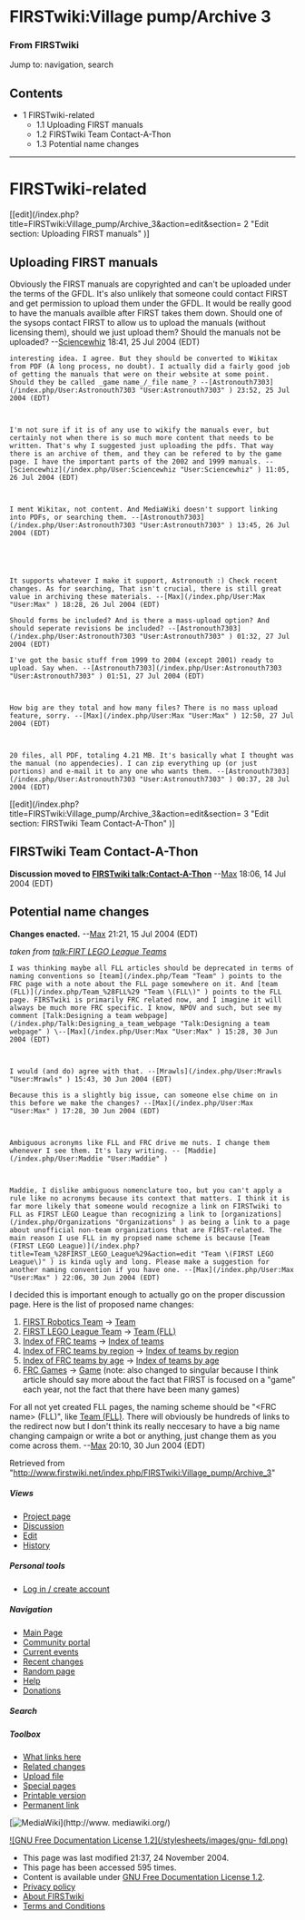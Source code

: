 # FIRSTwiki:Village pump/Archive 3

### From FIRSTwiki

Jump to: navigation, search

## Contents

  * 1 FIRSTwiki-related
    * 1.1 Uploading FIRST manuals
    * 1.2 FIRSTwiki Team Contact-A-Thon
    * 1.3 Potential name changes  
---  
  

# FIRSTwiki-related

[[edit](/index.php?title=FIRSTwiki:Village_pump/Archive_3&action=edit&section=
2 "Edit section: Uploading FIRST manuals" )]

## Uploading FIRST manuals

Obviously the FIRST manuals are copyrighted and can't be uploaded under the
terms of the GFDL. It's also unlikely that someone could contact FIRST and get
permission to upload them under the GFDL. It would be really good to have the
manuals availble after FIRST takes them down. Should one of the sysops contact
FIRST to allow us to upload the manuals (without licensing them), should we
just upload them? Should the manuals not be uploaded?
--[Sciencewhiz](/index.php/User:Sciencewhiz "User:Sciencewhiz" ) 18:41, 25 Jul
2004 (EDT)

    interesting idea. I agree. But they should be converted to Wikitax from PDF (A long process, no doubt). I actually did a fairly good job of getting the manuals that were on their website at some point. Should they be called _game name_/_file name_? --[Astronouth7303](/index.php/User:Astronouth7303 "User:Astronouth7303" ) 23:52, 25 Jul 2004 (EDT) 

    

    I'm not sure if it is of any use to wikify the manuals ever, but certainly not when there is so much more content that needs to be written. That's why I suggested just uploading the pdfs. That way there is an archive of them, and they can be refered to by the game page. I have the important parts of the 2002 and 1999 manuals. --[Sciencewhiz](/index.php/User:Sciencewhiz "User:Sciencewhiz" ) 11:05, 26 Jul 2004 (EDT) 

    

    I ment Wikitax, not content. And MediaWiki doesn't support linking into PDFs, or searching them. --[Astronouth7303](/index.php/User:Astronouth7303 "User:Astronouth7303" ) 13:45, 26 Jul 2004 (EDT) 

    

    

    It supports whatever I make it support, Astronouth :) Check recent changes. As for searching, That isn't crucial, there is still great value in archiving these materials. --[Max](/index.php/User:Max "User:Max" ) 18:28, 26 Jul 2004 (EDT) 

    Should forms be included? And is there a mass-upload option? And should seperate revisions be included? --[Astronouth7303](/index.php/User:Astronouth7303 "User:Astronouth7303" ) 01:32, 27 Jul 2004 (EDT) 

    I've got the basic stuff from 1999 to 2004 (except 2001) ready to upload. Say when. --[Astronouth7303](/index.php/User:Astronouth7303 "User:Astronouth7303" ) 01:51, 27 Jul 2004 (EDT) 

    

    How big are they total and how many files? There is no mass upload feature, sorry. --[Max](/index.php/User:Max "User:Max" ) 12:50, 27 Jul 2004 (EDT) 

    

    20 files, all PDF, totaling 4.21 MB. It's basically what I thought was the manual (no appendecies). I can zip everything up (or just portions) and e-mail it to any one who wants them. --[Astronouth7303](/index.php/User:Astronouth7303 "User:Astronouth7303" ) 00:37, 28 Jul 2004 (EDT) 

[[edit](/index.php?title=FIRSTwiki:Village_pump/Archive_3&action=edit&section=
3 "Edit section: FIRSTwiki Team Contact-A-Thon" )]

##  FIRSTwiki Team Contact-A-Thon

**Discussion moved to [FIRSTwiki talk:Contact-A-Thon](/index.php/FIRSTwiki_talk:Contact-A-Thon "FIRSTwiki talk:Contact-A-Thon" )** \--[Max](/index.php/User:Max "User:Max" ) 18:06, 14 Jul 2004 (EDT) 


## Potential name changes

**Changes enacted.** \--[Max](/index.php/User:Max "User:Max" ) 21:21, 15 Jul 2004 (EDT) 

  
_taken from [talk:FIRT LEGO League
Teams](/index.php?title=Talk:FIRT_LEGO_League_Teams&action=edit "Talk:FIRT
LEGO League Teams" )_

    I was thinking maybe all FLL articles should be deprecated in terms of naming conventions so [team](/index.php/Team "Team" ) points to the FRC page with a note about the FLL page somewhere on it. And [team (FLL)](/index.php/Team_%28FLL%29 "Team \(FLL\)" ) points to the FLL page. FIRSTwiki is primarily FRC related now, and I imagine it will always be much more FRC specific. I know, NPOV and such, but see my comment [Talk:Designing a team webpage](/index.php/Talk:Designing_a_team_webpage "Talk:Designing a team webpage" ) \--[Max](/index.php/User:Max "User:Max" ) 15:28, 30 Jun 2004 (EDT) 

    

    I would (and do) agree with that. --[Mrawls](/index.php/User:Mrawls "User:Mrawls" ) 15:43, 30 Jun 2004 (EDT) 

    Because this is a slightly big issue, can someone else chime on in this before we make the changes? --[Max](/index.php/User:Max "User:Max" ) 17:28, 30 Jun 2004 (EDT) 

    

    Ambiguous acronyms like FLL and FRC drive me nuts. I change them whenever I see them. It's lazy writing. -- [Maddie](/index.php/User:Maddie "User:Maddie" )

    

    Maddie, I dislike ambiguous nomenclature too, but you can't apply a rule like no acronyms because its context that matters. I think it is far more likely that someone would recognize a link on FIRSTwiki to FLL as FIRST LEGO League than recognizing a link to [organizations](/index.php/Organizations "Organizations" ) as being a link to a page about unofficial non-team organizations that are FIRST-related. The main reason I use FLL in my propsed name scheme is because [Team (FIRST LEGO League)](/index.php?title=Team_%28FIRST_LEGO_League%29&action=edit "Team \(FIRST LEGO League\)" ) is kinda ugly and long. Please make a suggestion for another naming convention if you have one. --[Max](/index.php/User:Max "User:Max" ) 22:06, 30 Jun 2004 (EDT) 

  

I decided this is important enough to actually go on the proper discussion
page. Here is the list of proposed name changes:

  1. [FIRST Robotics Team](/index.php/FIRST_Robotics_Team "FIRST Robotics Team" ) -> [Team](/index.php/Team "Team" )
  2. [FIRST LEGO League Team](/index.php/FIRST_LEGO_League_Team "FIRST LEGO League Team" ) -> [Team (FLL)](/index.php/Team_%28FLL%29 "Team \(FLL\)" )
  3. [Index of FRC teams](/index.php/Index_of_FRC_teams "Index of FRC teams" ) -> [Index of teams](/index.php/Index_of_teams "Index of teams" )
  4. [Index of FRC teams by region](/index.php/Index_of_FRC_teams_by_region "Index of FRC teams by region" ) -> [Index of teams by region](/index.php/Index_of_teams_by_region "Index of teams by region" )
  5. [Index of FRC teams by age](/index.php/Index_of_FRC_teams_by_age "Index of FRC teams by age" ) -> [Index of teams by age](/index.php/Index_of_teams_by_age "Index of teams by age" )
  6. [FRC Games](/index.php/FRC_Games "FRC Games" ) -> [Game](/index.php/Game "Game" ) (note: also changed to singular because I think article should say more about the fact that FIRST is focused on a "game" each year, not the fact that there have been many games) 

For all not yet created FLL pages, the naming scheme should be "&lt;FRC
name&gt; (FLL)", like [Team (FLL)](/index.php/Team_%28FLL%29 "Team \(FLL\)" ).
There will obviously be hundreds of links to the redirect now but I don't
think its really neccesary to have a big name changing campaign or write a bot
or anything, just change them as you come across them.
--[Max](/index.php/User:Max "User:Max" ) 20:10, 30 Jun 2004 (EDT)

Retrieved from
"<http://www.firstwiki.net/index.php/FIRSTwiki:Village_pump/Archive_3>"

##### Views

  * [Project page](/index.php/FIRSTwiki:Village_pump/Archive_3)
  * [Discussion](/index.php?title=FIRSTwiki_talk:Village_pump/Archive_3&action=edit)
  * [Edit](/index.php?title=FIRSTwiki:Village_pump/Archive_3&action=edit)
  * [History](/index.php?title=FIRSTwiki:Village_pump/Archive_3&action=history)

##### Personal tools

  * [Log in / create account](/index.php?title=Special:Userlogin&returnto=FIRSTwiki:Village_pump/Archive_3)

[](/index.php/Main_Page "Main Page" )

##### Navigation

  * [Main Page](/index.php/Main_Page)
  * [Community portal](/index.php/FIRSTwiki:Community_portal)
  * [Current events](/index.php/Current_events)
  * [Recent changes](/index.php/Special:Recentchanges)
  * [Random page](/index.php/Special:Random)
  * [Help](/index.php/Help:Contents)
  * [Donations](/index.php/FIRSTwiki:Site_support)

##### Search



##### Toolbox

  * [What links here](/index.php/Special:Whatlinkshere/FIRSTwiki:Village_pump/Archive_3)
  * [Related changes](/index.php/Special:Recentchangeslinked/FIRSTwiki:Village_pump/Archive_3)
  * [Upload file](/index.php/Special:Upload)
  * [Special pages](/index.php/Special:Specialpages)
  * [Printable version](/index.php?title=FIRSTwiki:Village_pump/Archive_3&printable=yes)
  * [Permanent link](/index.php?title=FIRSTwiki:Village_pump/Archive_3&oldid=39935)

[![MediaWiki](/skins/common/images/poweredby_mediawiki_88x31.png)](http://www.
mediawiki.org/)

[![GNU Free Documentation License 1.2](/stylesheets/images/gnu-
fdl.png)](http://www.gnu.org/copyleft/fdl.html)

  * This page was last modified 21:37, 24 November 2004.
  * This page has been accessed 595 times.
  * Content is available under [GNU Free Documentation License 1.2](http://www.gnu.org/copyleft/fdl.html "http://www.gnu.org/copyleft/fdl.html" ).
  * [Privacy policy](/index.php/FIRSTwiki:Privacy_policy "FIRSTwiki:Privacy policy" )
  * [About FIRSTwiki](/index.php/FIRSTwiki:About "FIRSTwiki:About" )
  * [Terms and Conditions](/index.php/FIRSTwiki:Terms_and_conditions "FIRSTwiki:Terms and conditions" )

